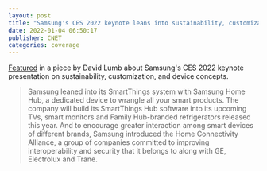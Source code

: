 ```yaml
---
layout: post
title: "Samsung's CES 2022 keynote leans into sustainability, customization and device concepts"
date: 2022-01-04 06:50:17
publisher: CNET
categories: coverage 
---
```


[Featured][ln1] in a piece by David Lumb about Samsung's CES 2022 keynote presentation on sustainability, customization, and device concepts.

> Samsung leaned into its SmartThings system with Samsung Home Hub, a dedicated device to wrangle all your smart products. The company will build its SmartThings Hub software into its upcoming TVs, smart monitors and Family Hub-branded refrigerators released this year. And to encourage greater interaction among smart devices of different brands, Samsung introduced the Home Connectivity Alliance, a group of companies committed to improving interoperability and security that it belongs to along with GE, Electrolux and Trane.

[ln1]: https://www.cnet.com/tech/tech-industry/samsungs-ces-2022-keynote-leans-into-sustainability-customization-and-device-concepts/ "Samsung's CES 2022 keynote leans into sustainability, customization and device concepts"

